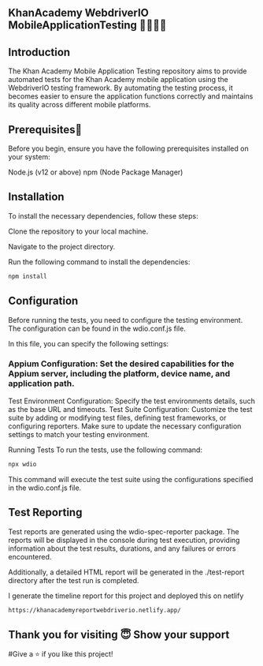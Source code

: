 ## **KhanAcademy WebdriverIO MobileApplicationTesting** 👨‍💻👨‍💻

## Introduction

The Khan Academy Mobile Application Testing repository aims to provide automated tests for the Khan Academy mobile application using the WebdriverIO testing framework. By automating the testing process, it becomes easier to ensure the application functions correctly and maintains its quality across different mobile platforms.

## Prerequisites🧰

Before you begin, ensure you have the following prerequisites installed on your system:

Node.js (v12 or above)
npm (Node Package Manager)

## Installation

To install the necessary dependencies, follow these steps:

Clone the repository to your local machine.

Navigate to the project directory.

Run the following command to install the dependencies:

```bash
npm install
```

## Configuration


Before running the tests, you need to configure the testing environment. The configuration can be found in the wdio.conf.js file.

In this file, you can specify the following settings:

###  Appium Configuration: Set the desired capabilities for the Appium server, including the platform, device name, and application path.
Test Environment Configuration: Specify the test environments details, such as the base URL and timeouts.
Test Suite Configuration: Customize the test suite by adding or modifying test files, defining test frameworks, or configuring reporters.
Make sure to update the necessary configuration settings to match your testing environment.

Running Tests
To run the tests, use the following command:

```bash
npx wdio
```
This command will execute the test suite using the configurations specified in the wdio.conf.js file.

## Test Reporting
Test reports are generated using the wdio-spec-reporter package. The reports will be displayed in the console during test execution, providing information about the test results, durations, and any failures or errors encountered.




Additionally, a detailed HTML report will be generated in the ./test-report directory after the test run is completed.

I generate the timeline report for this project and deployed this on netlify 
```bash
https://khanacademyreportwebdriverio.netlify.app/
```


## Thank you for visiting 😇 Show your support

#Give a ⭐️ if you like this project!
